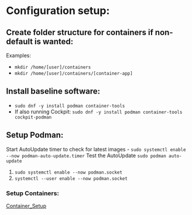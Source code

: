 # Configuration setup:

## Create folder structure for containers if non-default is wanted:
Examples:
* `mkdir /home/[user]/containers`
* `mkdir /home/[user]/containers/[container-app]`

## Install baseline software:
* `sudo dnf -y install podman container-tools`
* If also running Cockpit: `sudo dnf -y install podman container-tools cockpit-podman`

   
## Setup Podman:
Start AutoUpdate timer to check for latest images - `sudo systemctl enable --now podman-auto-update.timer`
Test the AutoUpdate `sudo podman auto-update`

1. `sudo systemctl enable --now podman.socket`
2. `systemctl --user enable --now podman.socket`

### Setup Containers:
[Container_Setup](https://github.com/Duckmanjbr/Podman-setup-on-RHEL9-Rocky9/blob/main/Quadlet_Setup.md#podman-container-setup-on-rhel9rocky9-with-security-implications)
